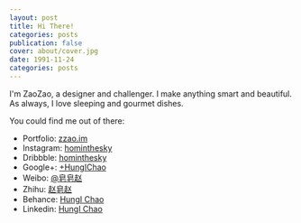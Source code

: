 ```yaml
---
layout: post
title: Hi There!
categories: posts
publication: false
cover: about/cover.jpg
date: 1991-11-24
categories: posts
---
```


I'm ZaoZao, a designer and challenger. I make anything smart and beautiful. As always, I love sleeping and gourmet dishes.

You could find me out of there:

- Portfolio: [zzao.im](http://zzao.im)
- Instagram: [hominthesky](https://instagram.com/hominthesky)
- Dribbble: [hominthesky](https://dribbble.com/hominthesky)
- Google+: [+HungIChao](https://plus.google.com/+HungIChao)
- Weibo: [@皂皂赵](http://weibo.com/violetlovekaye)
- Zhihu: [赵皂赵](https://www.zhihu.com/people/zhao-hong-yi-62)
- Behance: [HungI Chao](https://www.behance.net/hungichao)
- Linkedin: [HungI Chao](https://linkedin.com/in/hungichao)

